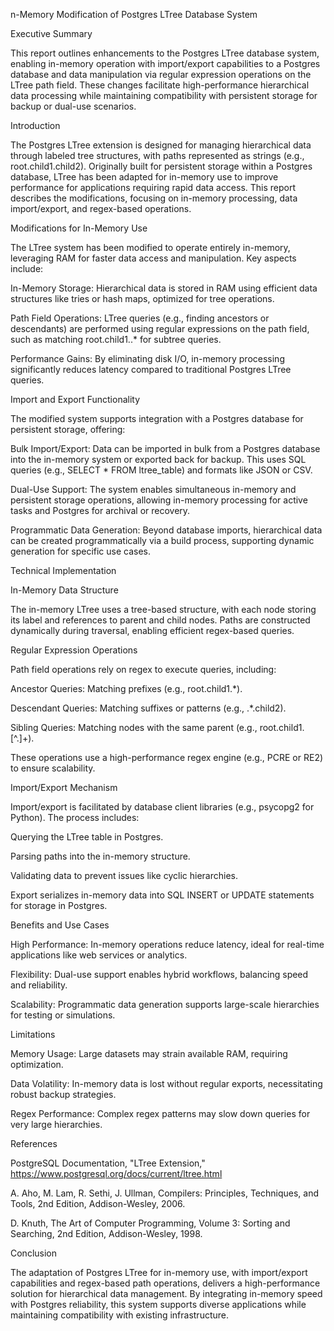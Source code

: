 n-Memory Modification of Postgres LTree Database System

Executive Summary

This report outlines enhancements to the Postgres LTree database system, enabling in-memory operation with import/export capabilities to a Postgres database and data manipulation via regular expression operations on the LTree path field. These changes facilitate high-performance hierarchical data processing while maintaining compatibility with persistent storage for backup or dual-use scenarios.

Introduction

The Postgres LTree extension is designed for managing hierarchical data through labeled tree structures, with paths represented as strings (e.g., root.child1.child2). Originally built for persistent storage within a Postgres database, LTree has been adapted for in-memory use to improve performance for applications requiring rapid data access. This report describes the modifications, focusing on in-memory processing, data import/export, and regex-based operations.

Modifications for In-Memory Use

The LTree system has been modified to operate entirely in-memory, leveraging RAM for faster data access and manipulation. Key aspects include:





In-Memory Storage: Hierarchical data is stored in RAM using efficient data structures like tries or hash maps, optimized for tree operations.



Path Field Operations: LTree queries (e.g., finding ancestors or descendants) are performed using regular expressions on the path field, such as matching root\.child1\..* for subtree queries.



Performance Gains: By eliminating disk I/O, in-memory processing significantly reduces latency compared to traditional Postgres LTree queries.

Import and Export Functionality

The modified system supports integration with a Postgres database for persistent storage, offering:





Bulk Import/Export: Data can be imported in bulk from a Postgres database into the in-memory system or exported back for backup. This uses SQL queries (e.g., SELECT * FROM ltree_table) and formats like JSON or CSV.



Dual-Use Support: The system enables simultaneous in-memory and persistent storage operations, allowing in-memory processing for active tasks and Postgres for archival or recovery.



Programmatic Data Generation: Beyond database imports, hierarchical data can be created programmatically via a build process, supporting dynamic generation for specific use cases.

Technical Implementation

In-Memory Data Structure

The in-memory LTree uses a tree-based structure, with each node storing its label and references to parent and child nodes. Paths are constructed dynamically during traversal, enabling efficient regex-based queries.

Regular Expression Operations

Path field operations rely on regex to execute queries, including:





Ancestor Queries: Matching prefixes (e.g., root\.child1.*).



Descendant Queries: Matching suffixes or patterns (e.g., .*\.child2).



Sibling Queries: Matching nodes with the same parent (e.g., root\.child1\.[^.]+).

These operations use a high-performance regex engine (e.g., PCRE or RE2) to ensure scalability.

Import/Export Mechanism

Import/export is facilitated by database client libraries (e.g., psycopg2 for Python). The process includes:





Querying the LTree table in Postgres.



Parsing paths into the in-memory structure.



Validating data to prevent issues like cyclic hierarchies.

Export serializes in-memory data into SQL INSERT or UPDATE statements for storage in Postgres.

Benefits and Use Cases





High Performance: In-memory operations reduce latency, ideal for real-time applications like web services or analytics.



Flexibility: Dual-use support enables hybrid workflows, balancing speed and reliability.



Scalability: Programmatic data generation supports large-scale hierarchies for testing or simulations.

Limitations





Memory Usage: Large datasets may strain available RAM, requiring optimization.



Data Volatility: In-memory data is lost without regular exports, necessitating robust backup strategies.



Regex Performance: Complex regex patterns may slow down queries for very large hierarchies.

References





PostgreSQL Documentation, "LTree Extension," https://www.postgresql.org/docs/current/ltree.html



A. Aho, M. Lam, R. Sethi, J. Ullman, Compilers: Principles, Techniques, and Tools, 2nd Edition, Addison-Wesley, 2006.



D. Knuth, The Art of Computer Programming, Volume 3: Sorting and Searching, 2nd Edition, Addison-Wesley, 1998.

Conclusion

The adaptation of Postgres LTree for in-memory use, with import/export capabilities and regex-based path operations, delivers a high-performance solution for hierarchical data management. By integrating in-memory speed with Postgres reliability, this system supports diverse applications while maintaining compatibility with existing infrastructure.

